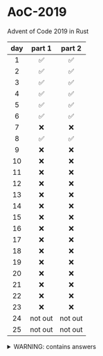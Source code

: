 # AoC-2019

Advent of Code 2019 in Rust

| day | part 1  | part 2  |
| :-: | :-----: | :-----: |
|  1  |   ✅    |   ✅    |
|  2  |   ✅    |   ✅    |
|  3  |   ✅    |   ✅    |
|  4  |   ✅    |   ✅    |
|  5  |   ✅    |   ✅    |
|  6  |   ✅    |   ✅    |
|  7  |   ❌    |   ❌    |
|  8  |   ✅    |   ✅    |
|  9  |   ❌    |   ❌    |
| 10  |   ❌    |   ❌    |
| 11  |   ❌    |   ❌    |
| 12  |   ❌    |   ❌    |
| 13  |   ❌    |   ❌    |
| 14  |   ❌    |   ❌    |
| 15  |   ❌    |   ❌    |
| 16  |   ❌    |   ❌    |
| 17  |   ❌    |   ❌    |
| 18  |   ❌    |   ❌    |
| 19  |   ❌    |   ❌    |
| 20  |   ❌    |   ❌    |
| 21  |   ❌    |   ❌    |
| 22  |   ❌    |   ❌    |
| 23  |   ❌    |   ❌    |
| 24  | not out | not out |
| 25  | not out | not out |

<details>
	<summary>WARNING: contains answers</summary>
 
  ```sh
  day 1:
    part 1: 3353880
    part 2: 5027950
  day 2:
    part 1: 4930687
    part 2: 5335
  day 3:
    part 1: 860
    part 2: 9238
  day 4:
    part 1: 2081
    part 2: 1411
  day 5:
    part 1: 5074395
    part 2: 8346937
  day 6:
    part 1: 292387
    part 2: 433
  day 8:
    part 1: 1742
    part 2: 
0110000110100011111001100
1001000010100011000010010
1000000010010101110010010
1011000010001001000011110
1001010010001001000010010
0111001100001001111010010
  ```
</details>
